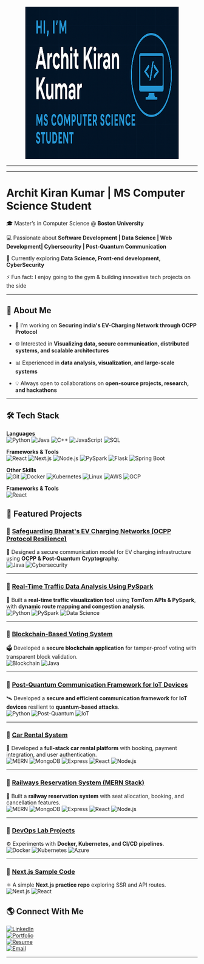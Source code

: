 <!-- Banner -->
<p align="center">
  <img src="img2.png" alt="Hi, I'm Archit Kiran Kumar" width="80%" height="400"/>
</p>

---

<!-- Typing animation -->
<!--<p align="center">
  <img src="https://readme-typing-svg.herokuapp.com?font=Fira+Code&size=25&pause=1000&color=00C2FF&center=true&vCenter=true&width=600&lines=Hi%2C+I'm+Archit+Kiran+👋;Computer+Science+Student+%40+Boston+University;Software+Developer+%7C+Data+Scientist;Blockchain+%7C+Cybersecurity+%7C+IoT;Always+learning+new+things!" alt="Typing SVG" />
</p>-->

---

# Archit Kiran Kumar | MS Computer Science Student  

🎓 Master’s in Computer Science @ **Boston University**  

💻 Passionate about **Software Development | Data Science | Web Development| Cybersecurity | Post-Quantum Communication**  

🌱 Currently exploring **Data Science, Front-end development, CyberSecurity**  

⚡ Fun fact: I enjoy going to the gym & building innovative tech projects on the side  

---

## 📌 About Me  
- 🔭 I’m working on **Securing india's EV-Charging Network through OCPP Protocol**
 
- 🌐 Interested in **Visualizing data, secure communication, distributed systems, and scalable architectures**
 
- 📊 Experienced in **data analysis, visualization, and large-scale systems**
 
- 💡 Always open to collaborations on **open-source projects, research, and hackathons**  

---

## 🛠️ Tech Stack  

**Languages**  
![Python](https://img.shields.io/badge/Python-3776AB?style=flat&logo=python&logoColor=white)
![Java](https://img.shields.io/badge/Java-ED8B00?style=flat&logo=openjdk&logoColor=white)
![C++](https://img.shields.io/badge/C++-00599C?style=flat&logo=cplusplus&logoColor=white)
![JavaScript](https://img.shields.io/badge/JavaScript-F7DF1E?style=flat&logo=javascript&logoColor=black)
![SQL](https://img.shields.io/badge/SQL-003B57?style=flat&logo=databricks&logoColor=white)  

**Frameworks & Tools**  
![React](https://img.shields.io/badge/React-20232A?style=flat&logo=react&logoColor=61DAFB)
![Next.js](https://img.shields.io/badge/Next.js-000000?style=flat&logo=nextdotjs&logoColor=white)
![Node.js](https://img.shields.io/badge/Node.js-339933?style=flat&logo=nodedotjs&logoColor=white)
![PySpark](https://img.shields.io/badge/PySpark-E25A1C?style=flat&logo=apachespark&logoColor=white)
![Flask](https://img.shields.io/badge/Flask-000000?style=flat&logo=flask&logoColor=white)
![Spring Boot](https://img.shields.io/badge/Spring_Boot-6DB33F?style=flat&logo=springboot&logoColor=white)  

**Other Skills**  
![Git](https://img.shields.io/badge/Git-F05032?style=flat&logo=git&logoColor=white)
![Docker](https://img.shields.io/badge/Docker-2496ED?style=flat&logo=docker&logoColor=white)
![Kubernetes](https://img.shields.io/badge/Kubernetes-326CE5?style=flat&logo=kubernetes&logoColor=white)
![Linux](https://img.shields.io/badge/Linux-FCC624?style=flat&logo=linux&logoColor=black)
![AWS](https://img.shields.io/badge/AWS-232F3E?style=flat&logo=amazonaws&logoColor=white)
![GCP](https://img.shields.io/badge/GCP-4285F4?style=flat&logo=googlecloud&logoColor=white)  
  

**Frameworks & Tools**  
![React](https://img.shi)

## 📂 Featured Projects  

### 🔹 [Safeguarding Bharat's EV Charging Networks (OCPP Protocol Resilience)](https://github.com/architkiran/Safeguarding-Bharat-s-EV-Charging-Networks-Through-OCPP-Protocol-Resilience-)  
🔐 Designed a secure communication model for EV charging infrastructure using **OCPP & Post-Quantum Cryptography**.  
![Java](https://img.shields.io/badge/Java-black?logo=openjdk) ![Cybersecurity](https://img.shields.io/badge/Cybersecurity-black?logo=hackthebox)

---

### 🔹 [Real-Time Traffic Data Analysis Using PySpark](https://github.com/architkiran/Car-Rental-System)  
🚦 Built a **real-time traffic visualization tool** using **TomTom APIs & PySpark**, with **dynamic route mapping and congestion analysis**.  
![Python](https://img.shields.io/badge/Python-black?logo=python) ![PySpark](https://img.shields.io/badge/PySpark-black?logo=apachespark) ![Data Science](https://img.shields.io/badge/Data_Science-black?logo=anaconda)

---

### 🔹 [Blockchain-Based Voting System](https://github.com/architkiran/Blockchain-Based-Voting-)  
🗳️ Developed a **secure blockchain application** for tamper-proof voting with transparent block validation.  
![Blockchain](https://img.shields.io/badge/Blockchain-black?logo=bitcoin) ![Java](https://img.shields.io/badge/Java-black?logo=openjdk)

---

### 🔹 [Post-Quantum Communication Framework for IoT Devices](https://github.com/architkiran/Post-Quantum-Communication-Framework-for-IoT-Devices)  
🛰️ Developed a **secure and efficient communication framework** for **IoT devices** resilient to **quantum-based attacks**.  
![Python](https://img.shields.io/badge/Python-black?logo=python) ![Post-Quantum](https://img.shields.io/badge/Post--Quantum-black?logo=quantconnect) ![IoT](https://img.shields.io/badge/IoT-black?logo=internetofthings)

---

### 🔹 [Car Rental System](https://github.com/architkiran/Car-Rental-System)  
🚗 Developed a **full-stack car rental platform** with booking, payment integration, and user authentication.  
![MERN](https://img.shields.io/badge/MERN-black?logo=react) ![MongoDB](https://img.shields.io/badge/MongoDB-black?logo=mongodb) ![Express](https://img.shields.io/badge/Express-black?logo=express) ![React](https://img.shields.io/badge/React-black?logo=react) ![Node.js](https://img.shields.io/badge/Node.js-black?logo=nodedotjs)

---

### 🔹 [Railways Reservation System (MERN Stack)](https://github.com/architkiran/Railways-MernStack)  
🚉 Built a **railway reservation system** with seat allocation, booking, and cancellation features.  
![MERN](https://img.shields.io/badge/MERN-black?logo=react) ![MongoDB](https://img.shields.io/badge/MongoDB-black?logo=mongodb) ![Express](https://img.shields.io/badge/Express-black?logo=express) ![React](https://img.shields.io/badge/React-black?logo=react) ![Node.js](https://img.shields.io/badge/Node.js-black?logo=nodedotjs)

---

### 🔹 [DevOps Lab Projects](https://github.com/architkiran/Devops_Lab)  
⚙️ Experiments with **Docker, Kubernetes, and CI/CD pipelines**.  
![Docker](https://img.shields.io/badge/Docker-black?logo=docker) ![Kubernetes](https://img.shields.io/badge/Kubernetes-black?logo=kubernetes) ![Azure](https://img.shields.io/badge/Azure-black?logo=microsoftazure)

---

### 🔹 [Next.js Sample Code](https://github.com/architkiran/Nextjs-sample-code)  
⚛️ A simple **Next.js practice repo** exploring SSR and API routes.  
![Next.js](https://img.shields.io/badge/Next.js-black?logo=nextdotjs) ![React](https://img.shields.io/badge/React-black?logo=react)


## 🌎 Connect With Me  

[![LinkedIn](https://img.shields.io/badge/LinkedIn-0077B5?style=for-the-badge&logo=linkedin&logoColor=white)](https://www.linkedin.com/in/archit-kiran-kumar-403610243)  
[![Portfolio](https://img.shields.io/badge/Portfolio-12100E?style=for-the-badge&logo=githubpages&logoColor=white)](https://architkiran.github.io/)  
[![Resume](https://img.shields.io/badge/Resume-FF6F00?style=for-the-badge&logo=adobeacrobatreader&logoColor=white)](https://github.com/architkiran/architkiran/blob/main/ArchitKiran_Resume.pdf)  
[![Email](https://img.shields.io/badge/Email-D14836?style=for-the-badge&logo=gmail&logoColor=white)](mailto:architkiran@gmail.com)  

---

